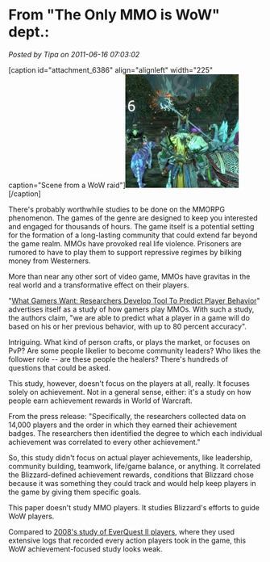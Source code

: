 # From "The Only MMO is WoW" dept.:

*Posted by Tipa on 2011-06-16 07:03:02*

[caption id="attachment\_6386" align="alignleft" width="225" caption="Scene from a WoW raid"][![](../uploads/2011/06/rift-2011-06-04-22-44-12-39-225x225.jpg "Scene from a WoW raid")](../uploads/2011/06/rift-2011-06-04-22-44-12-39.jpg)[/caption]

There's probably worthwhile studies to be done on the MMORPG phenomenon. The games of the genre are designed to keep you interested and engaged for thousands of hours. The game itself is a potential setting for the formation of a long-lasting community that could extend far beyond the game realm. MMOs have provoked real life violence. Prisoners are rumored to have to play them to support repressive regimes by bilking money from Westerners.

More than near any other sort of video game, MMOs have gravitas in the real world and a transformative effect on their players.

"[What Gamers Want: Researchers Develop Tool To Predict Player Behavior](http://news.ncsu.edu/releases/wmsrobertspredict/)" advertises itself as a study of how gamers play MMOs. With such a study, the authors claim, "we are able to predict what a player in a game will do based on his or her previous behavior, with up to 80 percent accuracy".

Intriguing. What kind of person crafts, or plays the market, or focuses on PvP? Are some people likelier to become community leaders? Who likes the follower role -- are these people the healers? There's hundreds of questions that could be asked.

This study, however, doesn't focus on the players at all, really. It focuses solely on achievement. Not in a general sense, either: it's a study on how people earn achievement rewards in World of Warcraft.

From the press release: "Specifically, the researchers collected data on 14,000 players and the order in which they earned their achievement badges. The researchers then identified the degree to which each individual achievement was correlated to every other achievement."

So, this study didn't focus on actual player achievements, like leadership, community building, teamwork, life/game balance, or anything. It correlated the Blizzard-defined achievement rewards, conditions that Blizzard chose because it was something they could track and would help keep players in the game by giving them specific goals.

This paper doesn't study MMO players. It studies Blizzard's efforts to guide WoW players.

Compared to [2008's study of EverQuest II players](http://www.sciencedaily.com/releases/2009/02/090227130934.htm), where they used extensive logs that recorded every action players took in the game, this WoW achievement-focused study looks weak.

